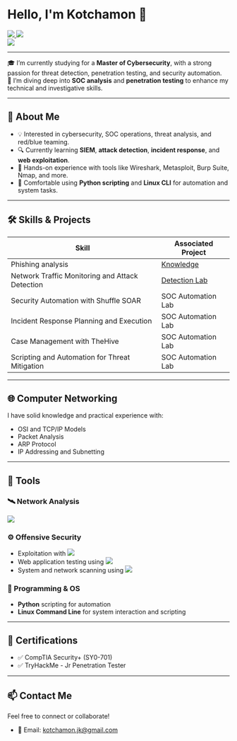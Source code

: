 # Hello, I'm Kotchamon 👋 
<div>
  <a href="https://www.credly.com/badges/8f43f60a-98fb-4481-be87-8712dd2b431a/public_url">
    <img src="https://img.shields.io/badge/-Security%2B-FF0000?&style=for-the-badge&logo=CompTIA&logoColor=white" />
  </a>
  <a href="https://tryhackme-certificates.s3-eu-west-1.amazonaws.com/THM-YEQUSLG7NY.png">
    <img src="https://img.shields.io/badge/TryHackMe-Jr%20Penetration%20Tester-red?style=for-the-badge&logo=tryhackme&logoColor=white" />
  </a>
</div>

<a href="https://linkedin.com">
  <img src="https://img.shields.io/badge/-LinkedIn-0072b1?&style=for-the-badge&logo=linkedin&logoColor=white" />
</a>

---

🎓 I’m currently studying for a **Master of Cybersecurity**, with a strong passion for threat detection, penetration testing, and security automation.  
🌱 I’m diving deep into **SOC analysis** and **penetration testing** to enhance my technical and investigative skills.

---

## 🧠 About Me

- 💡 Interested in cybersecurity, SOC operations, threat analysis, and red/blue teaming.
- 🔍 Currently learning **SIEM**, **attack detection**, **incident response**, and **web exploitation**.
- 🧰 Hands-on experience with tools like Wireshark, Metasploit, Burp Suite, Nmap, and more.
- 🐍 Comfortable using **Python scripting** and **Linux CLI** for automation and system tasks.

---

## 🛠️ Skills & Projects

| Skill                                             | Associated Project                                           |
|--------------------------------------------------|--------------------------------------------------------------|
| Phishing analysis                                | [Knowledge](https://github.com/JKotchamon/Phishing/tree/main)      |
| Network Traffic Monitoring and Attack Detection  | [Detection Lab](https://google.com)                          |
| Security Automation with Shuffle SOAR            | SOC Automation Lab                                           |
| Incident Response Planning and Execution         | SOC Automation Lab                                           |
| Case Management with TheHive                     | SOC Automation Lab                                           |
| Scripting and Automation for Threat Mitigation   | SOC Automation Lab                                           |

---

## 🌐 Computer Networking

I have solid knowledge and practical experience with:
- OSI and TCP/IP Models
- Packet Analysis
- ARP Protocol
- IP Addressing and Subnetting

---

## 🔧 Tools

### 🛰️ Network Analysis
<div>
  <img src="https://img.shields.io/badge/-Wireshark-1679A7?&style=for-the-badge&logo=Wireshark&logoColor=white" />
  <!--<img src="https://img.shields.io/badge/-Suricata-EF3B2D?&style=for-the-badge&logo=Suricata&logoColor=white" />##
  <img src="https://img.shields.io/badge/-Zeek-777BB4?&style=for-the-badge&logo=Zeek&logoColor=white" /> -->
</div>

### ⚙️ Offensive Security
- Exploitation with <img src="https://img.shields.io/badge/-Metasploit-2E2E2E?style=for-the-badge&logo=Hackaday&logoColor=white" />
- Web application testing using <img src="https://img.shields.io/badge/-Burp%20Suite-F56C2D?style=for-the-badge&logo=Portainer&logoColor=white" />
- System and network scanning using <img src="https://img.shields.io/badge/-Nmap-0052CC?style=for-the-badge&logo=PowerShell&logoColor=white" />


### 🐧 Programming & OS
- **Python** scripting for automation
- **Linux Command Line** for system interaction and scripting

---

## 📜 Certifications

- ✅ CompTIA Security+ (SY0-701)  
- ✅ TryHackMe - Jr Penetration Tester

---

## 📫 Contact Me

Feel free to connect or collaborate!

- 📧 Email: [kotchamon.jk@gmail.com](mailto:kotchamon.jk@gmail.com)

